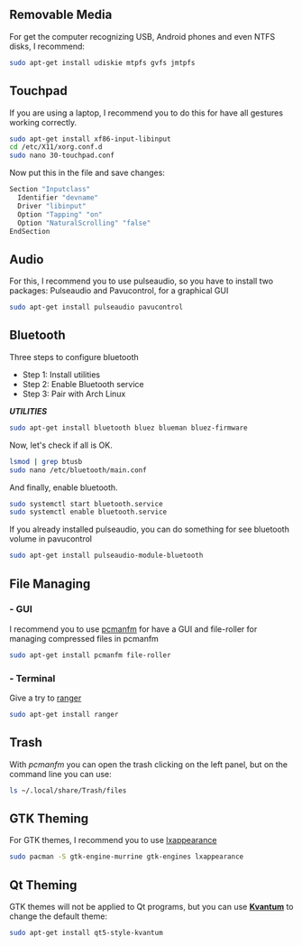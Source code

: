 ## Removable Media
For get the computer recognizing USB, Android phones and even NTFS disks, I recommend:
```bash
sudo apt-get install udiskie mtpfs gvfs jmtpfs
```


## Touchpad
If you are using a laptop, I recommend you to do this for have all gestures working correctly.
```bash
sudo apt-get install xf86-input-libinput
cd /etc/X11/xorg.conf.d
sudo nano 30-touchpad.conf
```

Now put this in the file and save changes:
```bash
Section "Inputclass"
  Identifier "devname"
  Driver "libinput"
  Option "Tapping" "on"
  Option "NaturalScrolling" "false"
EndSection
```


## Audio
For this, I recommend you to use pulseaudio, so you have to install two packages: Pulseaudio and Pavucontrol, for a graphical GUI
```bash
sudo apt-get install pulseaudio pavucontrol
```

## Bluetooth
Three steps to configure bluetooth
- Step 1: Install utilities
- Step 2: Enable Bluetooth service
- Step 3: Pair with Arch Linux


***UTILITIES***
```bash
sudo apt-get install bluetooth bluez blueman bluez-firmware
```

Now, let's check if all is OK.
```bash
lsmod | grep btusb
sudo nano /etc/bluetooth/main.conf
```

And finally, enable bluetooth.
```bash
sudo systemctl start bluetooth.service
sudo systemctl enable bluetooth.service
```

If you already installed pulseaudio, you can do something for see bluetooth volume in pavucontrol
```bash
sudo apt-get install pulseaudio-module-bluetooth
```


## File Managing
### - GUI
I recommend you to use [pcmanfm](https://wiki.archlinux.org/title/PCManFM) for have a GUI and file-roller for managing compressed files in pcmanfm
```bash
sudo apt-get install pcmanfm file-roller
```

### - Terminal
Give a try to [ranger](https://github.com/ranger/ranger)
```bash
sudo apt-get install ranger
```

## Trash
With *pcmanfm* you can open the trash clicking on the left panel, but on the command
line you can use:

```bash
ls ~/.local/share/Trash/files
```

## GTK Theming
For GTK themes, I recommend you to use [lxappearance](https://github.com/lxde/lxappearance)
```bash
sudo pacman -S gtk-engine-murrine gtk-engines lxappearance
```

## Qt Theming

GTK themes will not be applied to Qt programs, but you can use
[**Kvantum**](https://archlinux.org/packages/?name=kvantum-qt5) to change the
default theme:

```bash
sudo apt-get install qt5-style-kvantum
```
